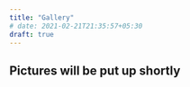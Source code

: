```yaml
---
title: "Gallery"
# date: 2021-02-21T21:35:57+05:30
draft: true
---
```


## Pictures will be put up shortly
